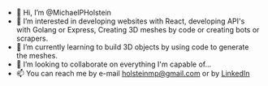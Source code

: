 - 👋 Hi, I’m @MichaelPHolstein
- 👀 I’m interested in developing websites with React, developing API's with Golang or Express, Creating 3D meshes by code or creating bots or scrapers.
- 🌱 I’m currently learning to build 3D objects by using code to generate the meshes.
- 💞️ I’m looking to collaborate on everything I'm capable of...
- 📫 You can reach me by e-mail holsteinmp@gmail.com or by [LinkedIn](https://www.linkedin.com/in/michael-holstein/)

<!---
MichaelPHolstein/MichaelPHolstein is a ✨ special ✨ repository because its `README.md` (this file) appears on your GitHub profile.
You can click the Preview link to take a look at your changes.
--->
